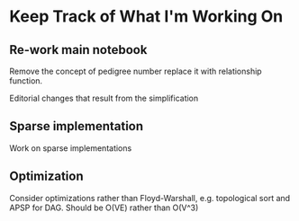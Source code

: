 # Keep Track of What I'm Working On

## Re-work main notebook
Remove the concept of pedigree number replace it with relationship function.

Editorial changes that result from the simplification

## Sparse implementation
Work on sparse implementations

## Optimization
Consider optimizations rather than Floyd-Warshall, e.g. topological sort and APSP for DAG. Should be O(VE) rather than O(V^3)